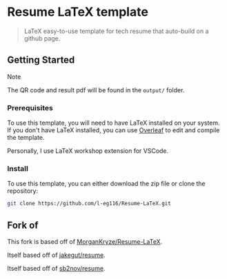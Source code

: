 # Resume LaTeX template

> LaTeX easy-to-use template for tech resume that auto-build on a github page.

<!-- ![Resume Preview](src/resume-en/resume.jpg) -->

<!-- ![Resume Preview](output/qr-code.png) -->

## Getting Started

> [!NOTE]
> The QR code and result pdf will be found in the `output/` folder.

### Prerequisites

To use this template, you will need to have LaTeX installed on your system. If you don't have LaTeX installed, you can use [Overleaf](https://www.overleaf.com/) to edit and compile the template.

Personally, I use LaTeX workshop extension for VSCode.

### Install

To use this template, you can either download the zip file or clone the repository:

```bash
git clone https://github.com/l-eg116/Resume-LaTeX.git
```

<!-- ### Use

Once installed, it's pretty much it, just edit the `resume.tex` file to your liking and compile it automatically with LaTeX workshop. the outcome will be a `resume.pdf` file.

> If you encounter errors in the compilation, check that you have correctly installed all the libraries needed.

Then enter in the settings > pages : select "from branch", select "gh-pages" (create the branch if it does not exist), and select "/root". Now at every push, the pdf will be updated on your own github page [preview](https://morgankryze.github.io/Resume-LaTeX/).

If you want to only one language or two languages, you can update the `options.yml` file like this (only english for example):

```yml
languages:
  - english
# - french
```

To create a qr-code, you can call the `qr-code.py` file:

```bash
python src/generate_qr_code.py
```

### Converting

If you want to use the convert.py file to convert your resume to a jpg or png file, you will need to install the dependencies with:

```bash
pip install -r requirements.txt
```

And add the poppler package to your system.

On macOs, you can install it with:

```bash
brew install poppler
```

Then, according to your os, follow the instructions [here](https://pypi.org/project/pdf2image/).

Finally, you can run the script with:

```bash
python src/convert_and_merge.py
```

This will convert your resume.pdf to a resume.jpg file (this is the manual way, you can also use the script to automatically convert your resume.pdf to a resume.jpg file at every push).

### Create your own qr-code

To do so, update the options.yml file by giving the url of your new picture, or by pasting your custom image in `src/assets/` and giving the name of the image in the options.yml file. For a url image, you can go like this:

```yml
image_source: https://raw.githubusercontent.com/MorganKryze/Signature-Generator/main/src/resources/cat.jpg
```

Furthermore, you can also change the color of the qr-code by changing the `color_panel` value in the options.yml file with the r, g b values of the color you want:

```yml
color_panel:
  - 0
  - 0
  - 0
``` -->

## Fork of

This fork is based off of [MorganKryze/Resume-LaTeX](https://github.com/MorganKryze/Resume-LaTeX).

Itself based off of [jakegut/resume](https://github.com/jakegut/resume).

Itself based off of [sb2nov/resume](https://github.com/sb2nov/resume/).

<!-- ## License

This project is licensed under the MIT License - see the [LICENSE](LICENSE) file for details. -->

